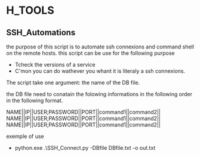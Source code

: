 # H_TOOLS

## SSH_Automations

the purpose of this script is to automate ssh connexions and command shell on the remote hosts. 
this script can be use for the following purpose
- Tcheck the versions of a service 
- C'mon you can do wathever you whant it is literaly a ssh connexions. 

The script take one argument: the name of the DB file. 

the DB file need to conatain the folowing informations in the following order in the following format. 

NAME||IP||USER;PASSWORD||PORT||command1||command2||
NAME||IP||USER;PASSWORD||PORT||command1||command2||
NAME||IP||USER;PASSWORD||PORT||command1||command2||

exemple of use 
- python.exe .\SSH_Connect.py -DBfile DBfile.txt -o out.txt
